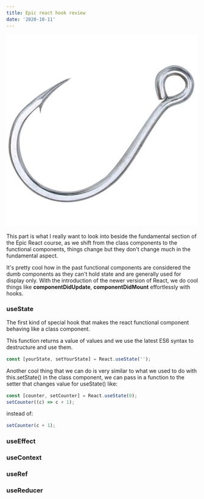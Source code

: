 ```yaml
---
title: Epic react hook review
date: '2020-10-11'
---
```


![intro](./intro.jpg)

This part is what I really want to look into beside the fundamental section of the Epic React course, as we shift from the class components to the functional components, things change but they don't change much in the fundamental aspect.

It's pretty cool how in the past functional components are considered the dumb components as they can't hold state and are generally used for display only. With the introduction of the newer version of React, we do cool things like **componentDidUpdate**, **componentDidMount** effortlessly with hooks.

### useState

The first kind of special hook that makes the react functional component behaving like a class component.

This function returns a value of values and we use the latest ES6 syntax to destructure and use them.

```javascript
const [yourState, setYourState] = React.useState('');
```

Another cool thing that we can do is very similar to what we used to do with this.setState() in the class component, we can pass in a function to the setter that changes value for useState() like:

```javascript
const [counter, setCounter] = React.useState(0);
setCounter((c) => c + 1);
```

instead of:

```javascript
setCounter(c + 1);
```

### useEffect

### useContext

### useRef

### useReducer
